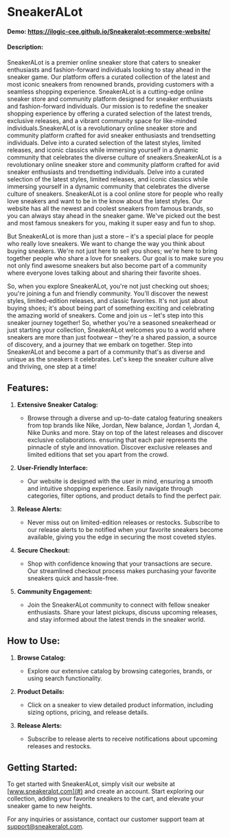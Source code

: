 # SneakerALot

#### Demo: https://ilogic-cee.github.io/Sneakeralot-ecommerce-website/

#### Description:

SneakerALot is a premier online sneaker store that caters to sneaker enthusiasts and fashion-forward individuals looking to stay ahead in the sneaker game. Our platform offers a curated collection of the latest and most iconic sneakers from renowned brands, providing customers with a seamless shopping experience. SneakerALot is a cutting-edge online sneaker store and community platform designed for sneaker enthusiasts and fashion-forward individuals. Our mission is to redefine the sneaker shopping experience by offering a curated selection of the latest trends, exclusive releases, and a vibrant community space for like-minded individuals.SneakerALot is a revolutionary online sneaker store and community platform crafted for avid sneaker enthusiasts and trendsetting individuals. Delve into a curated selection of the latest styles, limited releases, and iconic classics while immersing yourself in a dynamic community that celebrates the diverse culture of sneakers.SneakerALot is a revolutionary online sneaker store and community platform crafted for avid sneaker enthusiasts and trendsetting individuals. Delve into a curated selection of the latest styles, limited releases, and iconic classics while immersing yourself in a dynamic community that celebrates the diverse culture of sneakers. SneakerALot is a cool online store for people who really love sneakers and want to be in the know about the latest styles. Our website has all the newest and coolest sneakers from famous brands, so you can always stay ahead in the sneaker game. We've picked out the best and most famous sneakers for you, making it super easy and fun to shop.

But SneakerALot is more than just a store – it's a special place for people who really love sneakers. We want to change the way you think about buying sneakers. We're not just here to sell you shoes; we're here to bring together people who share a love for sneakers. Our goal is to make sure you not only find awesome sneakers but also become part of a community where everyone loves talking about and sharing their favorite shoes.

So, when you explore SneakerALot, you're not just checking out shoes; you're joining a fun and friendly community. You'll discover the newest styles, limited-edition releases, and classic favorites. It's not just about buying shoes; it's about being part of something exciting and celebrating the amazing world of sneakers. Come and join us – let's step into this sneaker journey together! So, whether you're a seasoned sneakerhead or just starting your collection, SneakerALot welcomes you to a world where sneakers are more than just footwear – they're a shared passion, a source of discovery, and a journey that we embark on together. Step into SneakerALot and become a part of a community that's as diverse and unique as the sneakers it celebrates. Let's keep the sneaker culture alive and thriving, one step at a time!

## Features:

1. **Extensive Sneaker Catalog:**
   - Browse through a diverse and up-to-date catalog featuring sneakers from top brands like Nike, Jordan, New balance, Jordan 1, Jordan 4, Nike Dunks and more. Stay on top of the latest releases and discover exclusive collaborations. ensuring that each pair represents the pinnacle of style and innovation. Discover exclusive releases and limited editions that set you apart from the crowd.

2. **User-Friendly Interface:**
   - Our website is designed with the user in mind, ensuring a smooth and intuitive shopping experience. Easily navigate through categories, filter options, and product details to find the perfect pair.

3. **Release Alerts:**
   - Never miss out on limited-edition releases or restocks. Subscribe to our release alerts to be notified when your favorite sneakers become available, giving you the edge in securing the most coveted styles.

4. **Secure Checkout:**
   - Shop with confidence knowing that your transactions are secure. Our streamlined checkout process makes purchasing your favorite sneakers quick and hassle-free.

5. **Community Engagement:**
   - Join the SneakerALot community to connect with fellow sneaker enthusiasts. Share your latest pickups, discuss upcoming releases, and stay informed about the latest trends in the sneaker world.

## How to Use:

1. **Browse Catalog:**
   - Explore our extensive catalog by browsing categories, brands, or using search functionality.

2. **Product Details:**
   - Click on a sneaker to view detailed product information, including sizing options, pricing, and release details.


3. **Release Alerts:**
   - Subscribe to release alerts to receive notifications about upcoming releases and restocks.

## Getting Started:

To get started with SneakerALot, simply visit our website at [www.sneakeralot.com](#) and create an account. Start exploring our collection, adding your favorite sneakers to the cart, and elevate your sneaker game to new heights.

For any inquiries or assistance, contact our customer support team at [support@sneakeralot.com](mailto:support@sneakeralot.com).

